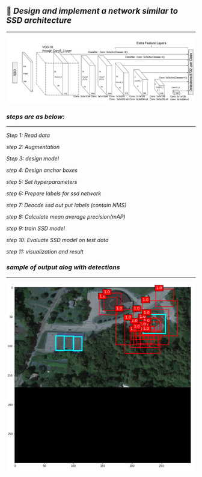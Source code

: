 ## :dart: _Design and implement a network similar to *SSD* architecture_
---

![](original%20SSD%20network.PNG)

### _*steps are as below:*_
---

*Step 1:*  _Read data_

*step 2:*  _Augmentation_

*Step 3:*  _design model_

*step 4:*  _Design anchor boxes_

*step 5:*  _Set hyperparameters_

*step 6:*  _Prepare labels for ssd network_

*step 7:*  _Deocde ssd out put labels (contain NMS)_

*step 8:*  _Calculate mean average precision(mAP)_

*step 9:*  _train SSD model_

*step 10:*  _Evaluate SSD model on test data_

*step 11:*  _visualization and result_


### _sample of output alog with detections_
---

![](result.PNG)

